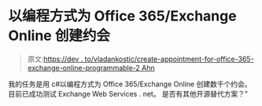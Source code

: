 # 以编程方式为 Office 365/Exchange Online 创建约会

> 原文:[https://dev . to/vladankostic/create-appointment-for-office-365-exchange-online-programmable-2 Ahn](https://dev.to/vladankostic/create-appointment-for-office-365-exchange-online-programmatically-2ahn)

我的任务是用 c#以编程方式为 Office 365/Exchange Online 创建数千个约会。
目前已成功测试 Exchange Web Services . net。
是否有其他开源替代方案？"